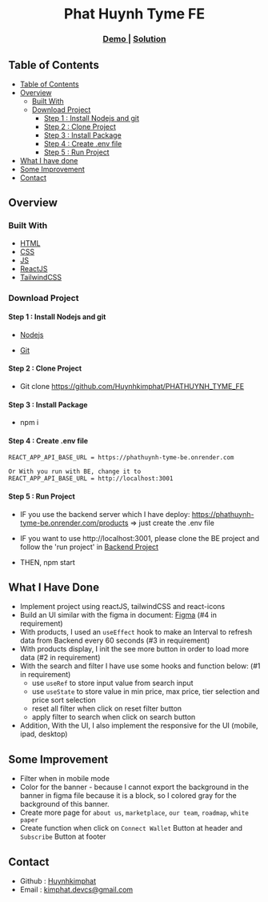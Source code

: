 <h1 align="center">Phat Huynh Tyme FE</h1>


<div align="center">
  <h3>
    <a href="https://phathuynh-tyme-fe.vercel.app/">
      Demo
    </a>
    <span> | </span>
    <a href="https://github.com/Huynhkimphat/PHATHUYNH_TYME_FE">
      Solution
    </a>
  </h3>
</div>
<!-- TABLE OF CONTENTS -->

## Table of Contents

- [Table of Contents](#table-of-contents)
- [Overview](#overview)
  - [Built With](#built-with)
  - [Download Project](#download-project)
    - [Step 1 : Install Nodejs and git](#step-1--install-nodejs-and-git)
    - [Step 2 : Clone Project](#step-2--clone-project)
    - [Step 3 : Install Package](#step-3--install-package)
    - [Step 4 : Create .env file](#step-4--create-env-file)
    - [Step 5 : Run Project](#step-5--run-project)
- [What I have done](#what-i-have-done)
- [Some Improvement](#some-improvement)
- [Contact](#contact)

## Overview

### Built With

- [HTML](https://en.wikipedia.org/wiki/HTML)
- [CSS](https://en.wikipedia.org/wiki/CSS) 
- [JS](https://en.wikipedia.org/wiki/JavaScript)
- [ReactJS](https://react.dev/)
- [TailwindCSS](https://tailwindcss.com/)

### Download Project
#### Step 1 : Install Nodejs and git
- [Nodejs](https://nodejs.org/en/)

- [Git](https://git-scm.com/)

#### Step 2 : Clone Project

- Git clone https://github.com/Huynhkimphat/PHATHUYNH_TYME_FE

#### Step 3 : Install Package
- npm i

#### Step 4 : Create .env file
    REACT_APP_API_BASE_URL = https://phathuynh-tyme-be.onrender.com
    
    Or With you run with BE, change it to 
    REACT_APP_API_BASE_URL = http://localhost:3001
  
#### Step 5 : Run Project
- IF you use the backend server which I have deploy: https://phathuynh-tyme-be.onrender.com/products => just create the .env file 
- IF you want to use http://localhost:3001, please clone the BE project and follow the 'run project' in [Backend Project](https://github.com/Huynhkimphat/PHATHUYNH_TYME_BE)

- THEN, npm start

## What I Have Done

- Implement project using reactJS, tailwindCSS and react-icons
- Build an UI similar with the figma in document: [Figma](https://www.figma.com/file/5vYZWIUgTNJ1Ud7RfV2zq4) (#4 in requirement)
- With products, I used an `useEffect` hook to make an Interval to refresh data from Backend every 60 seconds (#3 in requirement)
- With products display, I init the see more button in order to load more data (#2 in requirement)
- With the search and filter I have use some hooks and function below: (#1 in requirement)
    - use `useRef` to store input value from search input
    - use `useState` to store value in min price, max price, tier selection and price sort selection
    - reset all filter when click on reset filter button
    - apply filter to search when click on search button
- Addition, With the UI, I also implement the responsive for the UI (mobile, ipad, desktop)

## Some Improvement
- Filter when in mobile mode
- Color for the banner - because I cannot export the background in the banner in figma file because it is a block, so I colored gray for the background of this banner.
- Create more page for `about us`, `marketplace`, `our team`, `roadmap`, `white paper`
- Create function when click on `Connect Wallet` Button at header and `Subscribe` Button at footer


## Contact
- Github : [Huynhkimphat](https://github.com/Huynhkimphat)
- Email :   kimphat.devcs@gmail.com
